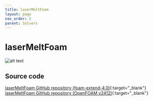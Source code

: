 ```yaml
---
title: laserMeltFoam
layout: page
nav_order: 2
parent: Solvers
---
```


# laserMeltFoam

![alt text](../example_sim.gif)


## Source code

[laserMeltFoam GitHub repository (foam-extend-4.0)](https://github.com/thaman1602/PBFSolvers/tree/main/OpenFOAM/thermofluid/solvers){:target="_blank"} <br>
[laserMeltFoam GitHub repository (OpenFOAM v2412)](https://github.com/laserbeamfoam/laserMeltFoam){:target="_blank"}



